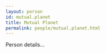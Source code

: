 ```yaml
---
layout: person
id: mutual.planet
title: Mutual Planet
permalink: people/mutual.planet.html
---
```


Person details...